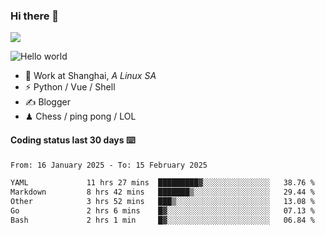 ### Hi there 👋
![](https://komarev.com/ghpvc/?username=Xuhandsome)


<img src="https://github-readme-stats.vercel.app/api?username=XuHandsome&show_icons=true&theme=merko" alt="Hello world">

<br/>

- 🍻  Work at Shanghai, _A Linux SA_
- ⚡  Python / Vue / Shell
- ✍️  Blogger
- ♟  Chess / ping pong / LOL

#### Coding status last 30 days ⌨️

<!--START_SECTION:waka-->

```txt
From: 16 January 2025 - To: 15 February 2025

YAML             11 hrs 27 mins  █████████▓░░░░░░░░░░░░░░░   38.76 %
Markdown         8 hrs 42 mins   ███████▒░░░░░░░░░░░░░░░░░   29.44 %
Other            3 hrs 52 mins   ███▒░░░░░░░░░░░░░░░░░░░░░   13.08 %
Go               2 hrs 6 mins    █▓░░░░░░░░░░░░░░░░░░░░░░░   07.13 %
Bash             2 hrs 1 min     █▓░░░░░░░░░░░░░░░░░░░░░░░   06.84 %
```

<!--END_SECTION:waka-->
